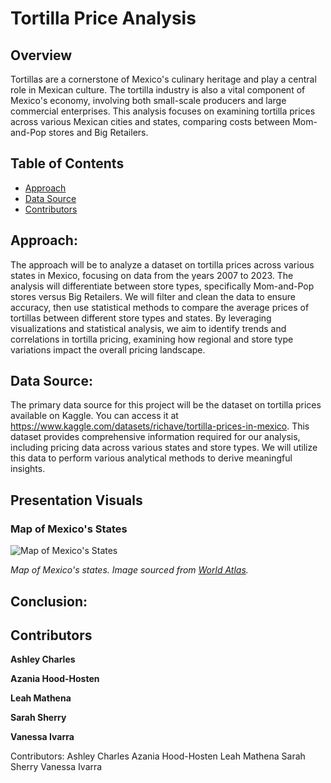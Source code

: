 # Tortilla Price Analysis

## Overview

Tortillas are a cornerstone of Mexico's culinary heritage and play a central role in Mexican culture. The tortilla industry is also a vital component of Mexico's economy, involving both small-scale producers and large commercial enterprises. This analysis focuses on examining tortilla prices across various Mexican cities and states, comparing costs between Mom-and-Pop stores and Big Retailers.

## Table of Contents

- [Approach](#approach)
- [Data Source](#data-source)
- [Contributors](#contributors)

## Approach:

The approach will be to analyze a dataset on tortilla prices across various states in Mexico, focusing on data from the years 2007 to 2023. The analysis will differentiate between store types, specifically Mom-and-Pop stores versus Big Retailers. We will filter and clean the data to ensure accuracy, then use statistical methods to compare the average prices of tortillas between different store types and states. By leveraging visualizations and statistical analysis, we aim to identify trends and correlations in tortilla pricing, examining how regional and store type variations impact the overall pricing landscape.

## Data Source:

The primary data source for this project will be the dataset on tortilla prices available on Kaggle. You can access it at https://www.kaggle.com/datasets/richave/tortilla-prices-in-mexico. This dataset provides comprehensive information required for our analysis, including pricing data across various states and store types. We will utilize this data to perform various analytical methods to derive meaningful insights.

## Presentation Visuals

### Map of Mexico's States

![Map of Mexico's States](images/mexico-states-map.png)

*Map of Mexico's states. Image sourced from [World Atlas](https://www.worldatlas.com/r/w960-q80/upload/33/d4/c0/states-of-mexico-map.png).*


## Conclusion: 




## Contributors

**Ashley Charles**

**Azania Hood-Hosten**

**Leah Mathena**

**Sarah Sherry**

**Vanessa Ivarra**


Contributors:
Ashley Charles
Azania Hood-Hosten
Leah Mathena
Sarah Sherry
Vanessa Ivarra